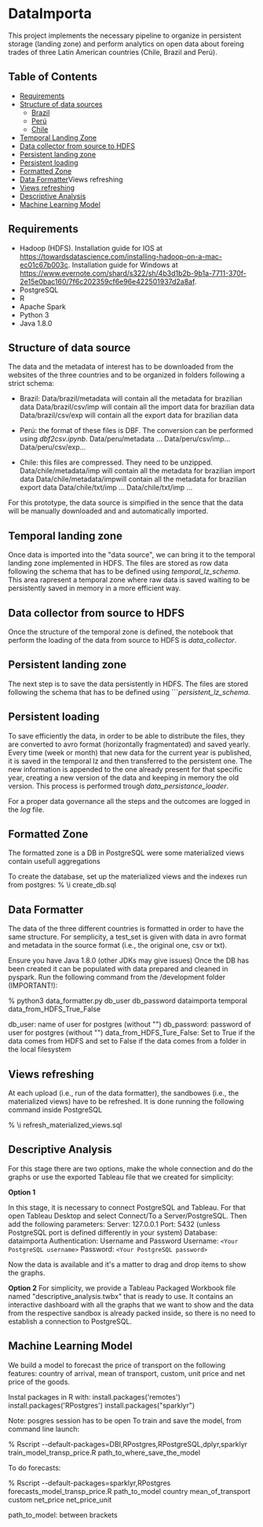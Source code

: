# DataImporta

This project implements the necessary pipeline to organize in persistent storage (landing zone) and perform analytics on open data about foreing trades of three Latin American countries (Chile, Brazil and Perú).

## Table of Contents
- [Requirements](#requirements)
- [Structure of data sources](#structure-of-data-sources)
    - [Brazil](#brazil)
    - [Perú](#peru)
    - [Chile](#chile)
- [Temporal Landing Zone](#temporal-landing-zone)
- [Data collector from source to HDFS](#data-collector-from-source-to-HDFS)
- [Persistent landing zone](#persistent-landing-zone)
- [Persistent loading](#persistent-loading)
- [Formatted Zone](#formatted-zone)
- [Data Formatter](#data-formatter)Views refreshing
- [Views refreshing](#views-refreshing)
- [Descriptive Analysis](#descriptive-analysis)
- [Machine Learning Model](#machine-learning-model)





## Requirements

- Hadoop (HDFS). Installation guide for IOS at https://towardsdatascience.com/installing-hadoop-on-a-mac-ec01c67b003c. Installation guide for Windows at https://www.evernote.com/shard/s322/sh/4b3d1b2b-9b1a-7711-370f-2e15e0bac160/7f6c202359cf6e96e422501937d2a8af.
- PostgreSQL
- R
- Apache Spark
- Python 3
- Java 1.8.0


## Structure of data source

The data and the metadata of interest has to be downloaded from the websites of the three countries and to be organized in folders following a strict schema:

- Brazil: Data/brazil/metadata will contain all the metadata for brazilian data
          Data/brazil/csv/imp will contain all the import data for brazilian data
          Data/brazil/csv/exp will contain all the export data for brazilian data
          
- Perú: the format of these files is DBF. The conversion can be performed using _dbf2csv.ipynb_.
        Data/peru/metadata ...
        Data/peru/csv/imp...
        Data/peru/csv/exp...
        
- Chile: this files are compressed. They need to be unzipped.
        Data/chile/metadata/imp will contain all the metadata for brazilian import data
        Data/chile/metadata/impwill contain all the metadata for brazilian export data
        Data/chile/txt/imp ...
        Data/chile/txt/imp ...
       
For this prototype, the data source is simpified in the sence that the data will be manually downloaded and and automatically imported.



## Temporal landing zone

Once data is imported into the "data source", we can bring it to the temporal landing zone implemented in HDFS. The files are stored as row data following the schema that has to be defined using _temporal_lz_schema_. This area rapresent a temporal zone where raw data is saved waiting to be persistently saved in memory in a more efficient way.



## Data collector from source to HDFS

Once the structure of the temporal zone is defined, the notebook that perform the loading of the data from source to HDFS is _data_collector_.



## Persistent landing zone

The next step is to  save the data persistently in HDFS. The files are stored following the schema that has to be defined using ```_persistent_lz_schema_.



## Persistent loading

To save efficiently the data, in order to be able to distribute the files, they are converted to avro format (horizontally fragmentated) and saved yearly.
Every time (week or month) that new data for the current year is published, it is saved in the temporal lz and then transferred to the persistent one. The new information is appended to the one already present for that specific year, creating a new version of the data and keeping in memory the old version. This process is performed trough _data_persistance_loader_.

For a proper data governance all the steps and the outcomes are logged in the _log_ file.



## Formatted Zone

The formatted zone is a DB in PostgreSQL were some materialized views contain usefull aggregations

To create the database, set up the materialized views and the indexes run from postgres:
% \i create_db.sql



## Data Formatter

The data of the three different countries is formatted in order to have the same structure. For semplicity, a test_set is given with data in avro format and metadata in the source format (i.e., the original one, csv or txt).

Ensure you have Java 1.8.0 (other JDKs may give issues)
Once the DB has been created it can be populated with data prepared and cleaned in pyspark.
Run the following command from the /development folder (IMPORTANT!):

% python3 data_formatter.py db_user db_password dataimporta temporal data_from_HDFS_True_False

db_user: name of user for postgres (without "")
db_password: password of user for postgres (without "")
data_from_HDFS_Ture_False: Set to True if the data comes from HDFS and set to False if the data comes from a folder in the local filesystem



## Views refreshing

At each upload (i.e., run of the data formatter), the sandbowes (i.e., the materialized views) have to be refreshed. It is done running the following command inside PostgreSQL

% \i refresh_materialized_views.sql



## Descriptive Analysis

For this stage there are two options, make the whole connection and do the graphs or use the exported Tableau file that we created for simplicity:

**Option 1**

In this stage, it is necessary to connect PostgreSQL and Tableau. For that open Tableau Desktop and select Connect/To a Server/PostgreSQL.
Then add the following parameters:
Server: 127.0.0.1
Port: 5432 (unless PostgreSQL port is defined differently in your system)
Database: dataimporta
Authentication: Username and Password
Username: `<Your PostgreSQL username>`
Password: `<Your PostgreSQL password>`

Now the data is available and it's a matter to drag and drop items to show the graphs.

**Option 2** For simplicity, we provide a Tableau Packaged Workbook file named "descriptive_analysis.twbx" that is ready to use. It contains an interactive dashboard with all the graphs that we want to show and the data from the respective sandbox is already packed inside, so there is no need to establish a connection to PostgreSQL.


## Machine Learning Model

We build a model to forecast the price of transport on the following features: country of arrival, mean of transport, custom, unit price and net price of the goods.         
          
Instal packages in R with:
install.packages('remotes')
install.packages('RPostgres')
install.packages("sparklyr")

Note: posgres session has to be open
To train and save the model, from command line launch:

% Rscript --default-packages=DBI,RPostgres,RPostgreSQL,dplyr,sparklyr train_model_transp_price.R path_to_where_save_the_model


To do forecasts:

% Rscript --default-packages=sparklyr,RPostgres forecasts_model_transp_price.R path_to_model country mean_of_transport custom net_price net_price_unit     

path_to_model: between brackets
